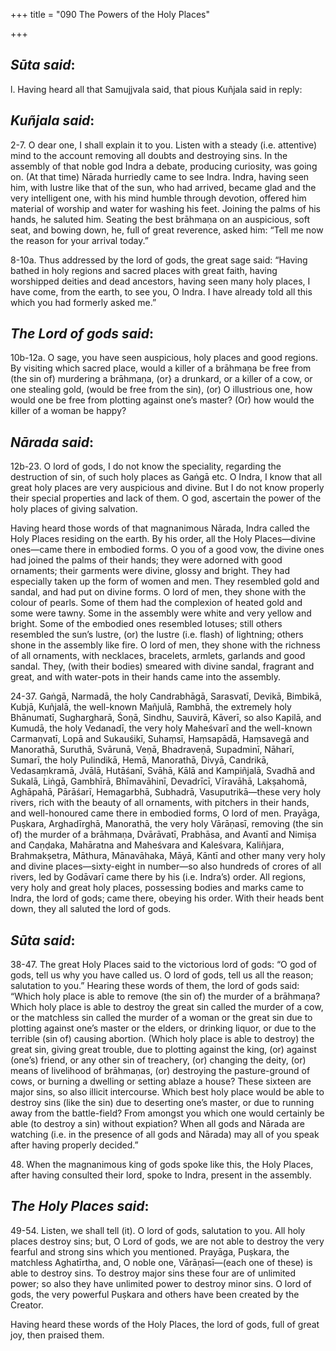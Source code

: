 +++
title = "090  The Powers of the Holy Places"

+++
 

## *Sūta said*:

l\. Having heard all that Samujjvala said, that pious Kuñjala said in reply:

## *Kuñjala said*:

2-7. O dear one, I shall explain it to you. Listen with a steady (i.e. attentive) mind to the account removing all doubts and destroying sins. In the assembly of that noble god Indra a debate, producing curiosity, was going on. (At that time) Nārada hurriedly came to see Indra. Indra, having seen him, with lustre like that of the sun, who had arrived, became glad and the very intelligent one, with his mind humble through devotion, offered him material of worship and water for washing his feet. Joining the palms of his hands, he saluted him. Seating the best brāhmaṇa on an auspicious, soft seat, and bowing down, he, full of great reverence, asked him: “Tell me now the reason for your arrival today.”

8-10a. Thus addressed by the lord of gods, the great sage said: “Having bathed in holy regions and sacred places with great faith, having worshipped deities and dead ancestors, having seen many holy places, I have come, from the earth, to see you, O Indra. I have already told all this which you had formerly asked me.”

## *The Lord of gods said*:

10b-12a. O sage, you have seen auspicious, holy places and good regions. By visiting which sacred place, would a killer of a brāhmaṇa be free from (the sin of) murdering a brāhmaṇa, (or} a drunkard, or a killer of a cow, or one stealing gold, (would be free from the sin), (or) O illustrious one, how would one be free from plotting against one’s master? (Or) how would the killer of a woman be happy?

## *Nārada said*:

12b-23. O lord of gods, I do not know the speciality, regarding the destruction of sin, of such holy places as Gaṅgā etc. O Indra, I know that all great holy places are very auspicious and divine. But I do not know properly their special properties and lack of them. O god, ascertain the power of the holy places of giving salvation.

Having heard those words of that magnanimous Nārada, Indra called the Holy Places residing on the earth. By his order, all the Holy Places—divine ones—came there in embodied forms. O you of a good vow, the divine ones had joined the palms of their hands; they were adorned with good ornaments; their garments were divine, glossy and bright. They had especially taken up the form of women and men. They resembled gold and sandal, and had put on divine forms. O lord of men, they shone with the colour of pearls. Some of them had the complexion of heated gold and some were tawny. Some in the assembly were white and very yellow and bright. Some of the embodied ones resembled lotuses; still others resembled the sun’s lustre, (or) the lustre (i.e. flash) of lightning; others shone in the assembly like fire. O lord of men, they shone with the richness of all ornaments, with necklaces, bracelets, armlets, garlands and good sandal. They, (with their bodies) smeared with divine sandal, fragrant and great, and with water-pots in their hands came into the assembly.

24-37. Gaṅgā, Narmadā, the holy Candrabhāgā, Sarasvatī, Devikā, Bimbikā, Kubjā, Kuñjalā, the well-known Mañjulā, Rambhā, the extremely holy Bhānumatī, Sughargharā, Śoṇā, Sindhu, Sauvirā, Kāverī, so also Kapilā, and Kumudā, the holy Vedanadī, the very holy Maheśvarī and the well-known Carmaṇvatī, Lopā and Sukauśikī, Suhaṃsī, Haṃsapādā, Haṃsavegā and Manorathā, Suruthā, Svārunā, Veṇā, Bhadraveṇā, Supadminī, Nāharī, Sumarī, the holy Pulindikā, Hemā, Manorathā, Divyā, Candrikā, Vedasaṃkramā, Jvālā, Hutāśanī, Svāhā, Kālā and Kampiñjalā, Svadhā and Sukalā, Liṅgā, Gambhīrā, Bhīmavāhinī, Devadrīcī, Vīravāhā, Lakṣahomā, Aghāpahā, Pārāśarī, Hemagarbhā, Subhadrā, Vasuputrikā—these very holy rivers, rich with the beauty of all ornaments, with pitchers in their hands, and well-honoured came there in embodied forms, O lord of men. Prayāga, Puṣkara, Arghadīrghā, Manorathā, the very holy Vārāṇasī, removing (the sin of) the murder of a brāhmaṇa, Dvārāvatī, Prabhāsa, and Avantī and Nimiṣa and Caṇḍaka, Mahāratna and Maheśvara and Kaleśvara, Kaliñjara, Brahmakṣetra, Māthura, Mānavāhaka, Māyā, Kāntī and other many very holy and divine places—sixty-eight in number—so also hundreds of crores of all rivers, led by Godāvarī came there by his (i.e. Indra’s) order. All regions, very holy and great holy places, possessing bodies and marks came to Indra, the lord of gods; came there, obeying his order. With their heads bent down, they all saluted the lord of gods.

## *Sūta said*:

38-47. The great Holy Places said to the victorious lord of gods: “O god of gods, tell us why you have called us. O lord of gods, tell us all the reason; salutation to you.” Hearing these words of them, the lord of gods said: “Which holy place is able to remove (the sin of) the murder of a brāhmaṇa? Which holy place is able to destroy the great sin called the murder of a cow, or the matchless sin called the murder of a woman or the great sin due to plotting against one’s master or the elders, or drinking liquor, or due to the terrible (sin of) causing abortion. (Which holy place is able to destroy) the great sin, giving great trouble, due to plotting against the king, (or) against (one’s) friend, or any other sin of treachery, (or) changing the deity, (or) means of livelihood of brāhmaṇas, (or) destroying the pasture-ground of cows, or burning a dwelling or setting ablaze a house? These sixteen are major sins, so also illicit intercourse. Which best holy place would be able to destroy sins (like the sin) due to deserting one’s master, or due to running away from the battle-field? From amongst you which one would certainly be able (to destroy a sin) without expiation? When all gods and Nārada are watching (i.e. in the presence of all gods and Nārada) may all of you speak after having properly decided.”

48\. When the magnanimous king of gods spoke like this, the Holy Places, after having consulted their lord, spoke to Indra, present in the assembly.

## *The Holy Places said*:

49-54. Listen, we shall tell (it). O lord of gods, salutation to you. All holy places destroy sins; but, O Lord of gods, we are not able to destroy the very fearful and strong sins which you mentioned. Prayāga, Puṣkara, the matchless Aghatīrtha, and, O noble one, Vārāṇasī—(each one of these) is able to destroy sins. To destroy major sins these four are of unlimited power; so also they have unlimited power to destroy minor sins. O lord of gods, the very powerful Puṣkara and others have been created by the Creator.

Having heard these words of the Holy Places, the lord of gods, full of great joy, then praised them.


